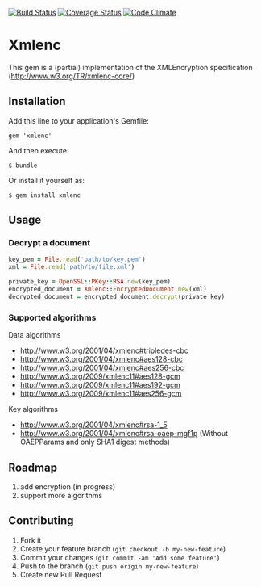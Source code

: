 [![Build Status](https://travis-ci.org/digidentity/xmlenc.svg)](https://travis-ci.org/digidentity/xmlenc)
[![Coverage Status](https://coveralls.io/repos/digidentity/xmlenc/badge.svg?branch=master&service=github)](https://coveralls.io/github/digidentity/xmlenc?branch=master)
[![Code Climate](https://codeclimate.com/github/digidentity/xmlenc/badges/gpa.svg)](https://codeclimate.com/github/digidentity/xmlenc)

# Xmlenc

This gem is a (partial) implementation of the XMLEncryption specification (http://www.w3.org/TR/xmlenc-core/)

## Installation

Add this line to your application's Gemfile:

    gem 'xmlenc'

And then execute:

    $ bundle

Or install it yourself as:

    $ gem install xmlenc

## Usage

### Decrypt a document

```ruby
key_pem = File.read('path/to/key.pem')
xml = File.read('path/to/file.xml')

private_key = OpenSSL::PKey::RSA.new(key_pem)
encrypted_document = Xmlenc::EncryptedDocument.new(xml)
decrypted_document = encrypted_document.decrypt(private_key)
```

### Supported algorithms

Data algorithms
* http://www.w3.org/2001/04/xmlenc#tripledes-cbc
* http://www.w3.org/2001/04/xmlenc#aes128-cbc
* http://www.w3.org/2001/04/xmlenc#aes256-cbc
* http://www.w3.org/2009/xmlenc11#aes128-gcm
* http://www.w3.org/2009/xmlenc11#aes192-gcm
* http://www.w3.org/2009/xmlenc11#aes256-gcm

Key algorithms

* http://www.w3.org/2001/04/xmlenc#rsa-1_5
* http://www.w3.org/2001/04/xmlenc#rsa-oaep-mgf1p (Without OAEPParams and only SHA1 digest methods)


## Roadmap
1. add encryption (in progress)
2. support more algorithms

## Contributing

1. Fork it
2. Create your feature branch (`git checkout -b my-new-feature`)
3. Commit your changes (`git commit -am 'Add some feature'`)
4. Push to the branch (`git push origin my-new-feature`)
5. Create new Pull Request

